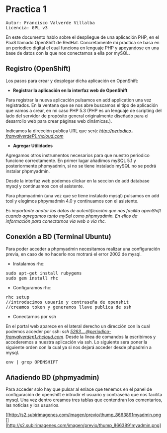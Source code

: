 Practica 1
==========
<pre>
Autor: Francisco Valverde Villalba
Licencia: GPL v3
</pre>
En este documento hablo sobre el despliegue de una aplicación PHP, en el PaaS llamado OpenShift de RedHat. Concretamente mi practica se basa en un periodico digital el cual funciona en lenguaje PHP y apoyandose en una base de datos con la que nos conectamos a ella por mySQL.

Registro (OpenShift)
--------------------
Los pasos para crear y desplegar dicha aplicación en OpenShift:

* <strong>Registrar la aplicación en la interfaz web de OpenShift</strong>

Para registrar la nueva aplicación pulsamos en add application una vez registrados. En la ventana que se nos abre buscamos el tipo de aplicación que vamos a crear, en mi caso PHP 5.3 (PHP es un lenguaje de scripting del lado del servidor de propósito general originalmente diseñado para el desarrollo web para crear páginas web dinámicas.).

Indicamos la dirección publica URL que será: <i>http://periodico-franvalverdeP1.rhcloud.com</i>

* <strong>Agregar Utilidades</strong>

Agregamos otros instrumentos necesarios para que nuestro periodico funcione correctamente. En primer lugar añadimos mySQL 5.1 y posteriormente phpmyadmin, si no se tiene instalado mySQL no se podrá instalar phpmyadmin.

Desde la interfaz web podemos clickar en la seccion de add database mysql y continuamos con el asistente.

Para phpmyadmin (una vez que se tiene instalado mysql) pulsamos en add tool y elegimos phpymadmin 4.0 y continuamos con el asistente.

<i> Es importante anotar los datos de autentificación que nos facilita openShift cuando agregamos tanto mySql como phpmyadmin. En ellos da información para conectarnos via web o via rhc.</i>


Conexión a BD (Terminal Ubuntu)
-------------------------------

Para poder acceder a phpmyadmin necesitamos realizar una configuración previa, en caso de no hacerlo nos motrará el error 2002 de mysql.

* Instalamos rhc:
<pre>
sudo apt-get install rubygems
sudo gem install rhc
</pre>
* Configuramos rhc:
<pre>
rhc setup
//introducimos usuario y contraseña de openshit
//creamos token y generamos llave publica de ssh
</pre>

* Conectarnos por ssh

En el portal web aparece en el lateral derecho un dirección con la cual podemos acceder por ssh: <i>ssh 5263....@periodico-franvalverdep1.rhcloud.com</i>. 
Desde la linea de comandos la escribimos y accederemos a nuestra aplicación via ssh. Lo siguiente sera poner la siguiente orden con la cual ya si nos dejará acceder desde phpadmin a mysql.
<pre>
env | grep OPENSHIFT
</pre>

Añadiendo BD (phpmyadmin)
-------------------------

Para acceder solo hay que pulsar al enlace que tenemos en el panel de configuración de openshift e intrudir el usuario y contraseña que nos facilita mysql.
Una vez dentro creamos tres tablas que contendran los comentarios, las noticias y los usuarios.

[[http://s2.subirimagenes.com/imagen/previo/thump_8663891myadmin.png]]
[http://s2.subirimagenes.com/imagen/previo/thump_8663891myadmin.png]
